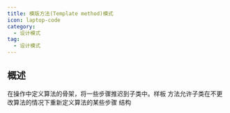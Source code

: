 ```yaml
---
title: 模版方法(Template method)模式
icon: laptop-code
category:
  - 设计模式
tag:
  - 设计模式
---
```


## 概述

在操作中定义算法的骨架，将一些步骤推迟到子类中。样板
方法允许子类在不更改算法的情况下重新定义算法的某些步骤
结构
